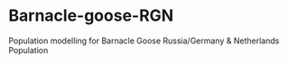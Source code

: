 # Barnacle-goose-RGN
Population modelling for Barnacle Goose Russia/Germany & Netherlands Population
